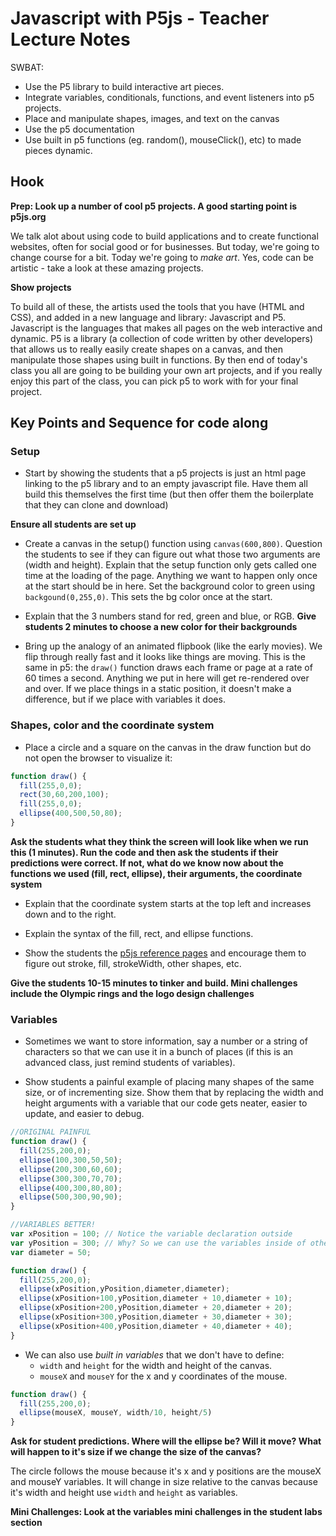 # Javascript with P5js - Teacher Lecture Notes

SWBAT:
* Use the P5 library to build interactive art pieces.
* Integrate variables, conditionals, functions, and event listeners into p5 projects.
* Place and manipulate shapes, images, and text on the canvas
* Use the p5 documentation
* Use built in p5 functions (eg. random(), mouseClick(), etc) to made pieces dynamic.


## Hook

**Prep: Look up a number of cool p5 projects. A good starting point is p5js.org**

We talk alot about using code to build applications and to create functional websites, often for social good or for businesses. But today, we're going to change course for a bit. Today we're going to *make art*. Yes, code can be artistic - take a look at these amazing projects.

**Show projects**

To build all of these, the artists used the tools that you have (HTML and CSS), and added in a new language and library: Javascript and P5. Javascript is the languages that makes all pages on the web interactive and dynamic. P5 is a library (a collection of code written by other developers) that allows us to really easily create shapes on a canvas, and then manipulate those shapes using built in functions. By then end of today's class you all are going to be building your own art projects, and if you really enjoy this part of the class, you can pick p5 to work with for your final project.

## Key Points and Sequence for code along

### Setup

+ Start by showing the students that a p5 projects is just an html page linking to the p5 library and to an empty javascript file. Have them all build this themselves the first time (but then offer them the boilerplate that they can clone and download)

**Ensure all students are set up**

+ Create a canvas in the setup() function using `canvas(600,800)`. Question the students to see if they can figure out what those two arguments are (width and height). Explain that the setup function only gets called one time at the loading of the page. Anything we want to happen only once at the start should be in here. Set the background color to green using `backgound(0,255,0)`. This sets the bg color once at the start.

+ Explain that the 3 numbers stand for red, green and blue, or RGB.
**Give students 2 minutes to choose a new color for their backgrounds**

+ Bring up the analogy of an animated flipbook (like the early movies). We flip through really fast and it looks like things are moving. This is the same in p5: the `draw()` function draws each frame or page at a rate of 60 times a second. Anything we put in here will get re-rendered over and over. If we place things in a static position, it doesn't make a difference, but if we place with variables it does.

### Shapes, color and the coordinate system

+ Place a circle and a square on the canvas in the draw function but do not open the browser to visualize it:

```js
function draw() {
  fill(255,0,0);
  rect(30,60,200,100);
  fill(255,0,0);
  ellipse(400,500,50,80);
}
```
**Ask the students what they think the screen will look like when we run this (1 minutes). Run the code and then ask the students if their predictions were correct. If not, what do we know now about the functions we used (fill, rect, ellipse), their arguments, the coordinate system**

+ Explain that the coordinate system starts at the top left and increases down and to the right.

+ Explain the syntax of the fill, rect, and ellipse functions.

+ Show the students the [p5js reference pages](www.p5js.org/reference) and encourage them to figure out stroke, fill, strokeWidth, other shapes, etc.

**Give the students 10-15 minutes to tinker and build. Mini challenges include the Olympic rings and the logo design challenges**

### Variables

+ Sometimes we want to store information, say a number or a string of characters so that we can use it in a bunch of places (if this is an advanced class, just remind students of variables).

+ Show students a painful example of placing many shapes of the same size, or of incrementing size. Show them that by replacing the width and height arguments with a variable that our code gets neater, easier to update, and easier to debug.

```js
//ORIGINAL PAINFUL
function draw() {
  fill(255,200,0);
  ellipse(100,300,50,50);
  ellipse(200,300,60,60);
  ellipse(300,300,70,70);
  ellipse(400,300,80,80);
  ellipse(500,300,90,90);
}

//VARIABLES BETTER!
var xPosition = 100; // Notice the variable declaration outside
var yPosition = 300; // Why? So we can use the variables inside of other functions.
var diameter = 50;

function draw() {
  fill(255,200,0);
  ellipse(xPosition,yPosition,diameter,diameter);
  ellipse(xPosition+100,yPosition,diameter + 10,diameter + 10);
  ellipse(xPosition+200,yPosition,diameter + 20,diameter + 20);
  ellipse(xPosition+300,yPosition,diameter + 30,diameter + 30);
  ellipse(xPosition+400,yPosition,diameter + 40,diameter + 40);
}
```

+ We can also use *built in variables* that we don't have to define:
  + `width` and `height` for the width and height of the canvas.
  + `mouseX` and `mouseY` for the x and y coordinates of the mouse.

```js
function draw() {
  fill(255,200,0);
  ellipse(mouseX, mouseY, width/10, height/5)
}
```
**Ask for student predictions. Where will the ellipse be? Will it move? What will happen to it's size if we change the size of the canvas?**

The circle follows the mouse because it's x and y positions are the mouseX and mouseY variables. It will change in size relative to the canvas because it's width and height use `width` and `height` as variables.

**Mini Challenges: Look at the variables mini challenges in the student labs section**

